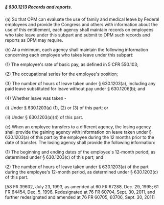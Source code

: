 ##### § 630.1213 Records and reports. #####

(a) So that OPM can evaluate the use of family and medical leave by Federal employees and provide the Congress and others with information about the use of this entitlement, each agency shall maintain records on employees who take leave under this subpart and submit to OPM such records and reports as OPM may require.

(b) At a minimum, each agency shall maintain the following information concerning each employee who takes leave under this subpart:

(1) The employee's rate of basic pay, as defined in 5 CFR 550.103;

(2) The occupational series for the employee's position;

(3) The number of hours of leave taken under § 630.1203(a), including any paid leave substituted for leave without pay under § 630.1206(b); and

(4) Whether leave was taken -

(i) Under § 630.1203(a) (1), (2) or (3) of this part; or

(ii) Under § 630.1203(a)(4) of this part.

(c) When an employee transfers to a different agency, the losing agency shall provide the gaining agency with information on leave taken under § 630.1203(a) of this part by the employee during the 12 months prior to the date of transfer. The losing agency shall provide the following information:

(1) The beginning and ending dates of the employee's 12-month period, as determined under § 630.1203(c) of this part; and

(2) The number of hours of leave taken under § 630.1203(a) of the part during the employee's 12-month period, as determined under § 630.1203(c) of this part.

[58 FR 39602, July 23, 1993, as amended at 60 FR 67288, Dec. 29, 1995; 61 FR 64454, Dec. 5, 1996. Redesignated at 76 FR 60704, Sept. 30, 2011, and further redesignated and amended at 76 FR 60705, 60706, Sept. 30, 2011]